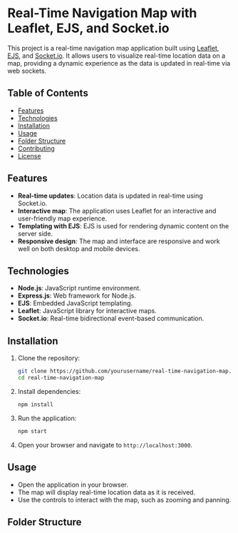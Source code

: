 # Real-Time Navigation Map with Leaflet, EJS, and Socket.io

This project is a real-time navigation map application built using [Leaflet](https://leafletjs.com/), [EJS](https://ejs.co/), and [Socket.io](https://socket.io/). It allows users to visualize real-time location data on a map, providing a dynamic experience as the data is updated in real-time via web sockets.

## Table of Contents

- [Features](#features)
- [Technologies](#technologies)
- [Installation](#installation)
- [Usage](#usage)
- [Folder Structure](#folder-structure)
- [Contributing](#contributing)
- [License](#license)

## Features

- **Real-time updates**: Location data is updated in real-time using Socket.io.
- **Interactive map**: The application uses Leaflet for an interactive and user-friendly map experience.
- **Templating with EJS**: EJS is used for rendering dynamic content on the server side.
- **Responsive design**: The map and interface are responsive and work well on both desktop and mobile devices.

## Technologies

- **Node.js**: JavaScript runtime environment.
- **Express.js**: Web framework for Node.js.
- **EJS**: Embedded JavaScript templating.
- **Leaflet**: JavaScript library for interactive maps.
- **Socket.io**: Real-time bidirectional event-based communication.

## Installation

1. Clone the repository:

    ```bash
    git clone https://github.com/yourusername/real-time-navigation-map.git
    cd real-time-navigation-map
    ```

2. Install dependencies:

    ```bash
    npm install
    ```

3. Run the application:

    ```bash
    npm start
    ```

4. Open your browser and navigate to `http://localhost:3000`.

## Usage

- Open the application in your browser.
- The map will display real-time location data as it is received.
- Use the controls to interact with the map, such as zooming and panning.

## Folder Structure

